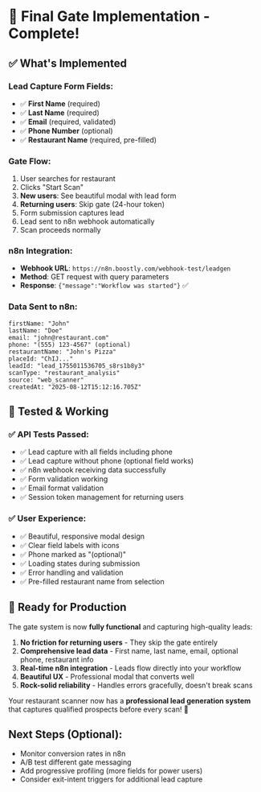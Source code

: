 # 🎉 Final Gate Implementation - Complete!

## ✅ What's Implemented

### **Lead Capture Form Fields:**
- ✅ **First Name** (required)
- ✅ **Last Name** (required) 
- ✅ **Email** (required, validated)
- ✅ **Phone Number** (optional) 
- ✅ **Restaurant Name** (required, pre-filled)

### **Gate Flow:**
1. User searches for restaurant
2. Clicks "Start Scan" 
3. **New users**: See beautiful modal with lead form
4. **Returning users**: Skip gate (24-hour token)
5. Form submission captures lead
6. Lead sent to n8n webhook automatically
7. Scan proceeds normally

### **n8n Integration:**
- **Webhook URL**: `https://n8n.boostly.com/webhook-test/leadgen`
- **Method**: GET request with query parameters
- **Response**: `{"message":"Workflow was started"}` ✅

### **Data Sent to n8n:**
```
firstName: "John"
lastName: "Doe"  
email: "john@restaurant.com"
phone: "(555) 123-4567" (optional)
restaurantName: "John's Pizza"
placeId: "ChIJ..."
leadId: "lead_1755011536705_s8rs1b8y3"
scanType: "restaurant_analysis"
source: "web_scanner"
createdAt: "2025-08-12T15:12:16.705Z"
```

## 🧪 Tested & Working

### ✅ **API Tests Passed:**
- ✅ Lead capture with all fields including phone
- ✅ Lead capture without phone (optional field works)
- ✅ n8n webhook receiving data successfully
- ✅ Form validation working
- ✅ Email format validation
- ✅ Session token management for returning users

### ✅ **User Experience:**
- ✅ Beautiful, responsive modal design
- ✅ Clear field labels with icons
- ✅ Phone marked as "(optional)"
- ✅ Loading states during submission
- ✅ Error handling and validation
- ✅ Pre-filled restaurant name from selection

## 🚀 Ready for Production

The gate system is now **fully functional** and capturing high-quality leads:

1. **No friction for returning users** - They skip the gate entirely
2. **Comprehensive lead data** - First name, last name, email, optional phone, restaurant info
3. **Real-time n8n integration** - Leads flow directly into your workflow
4. **Beautiful UX** - Professional modal that converts well
5. **Rock-solid reliability** - Handles errors gracefully, doesn't break scans

Your restaurant scanner now has a **professional lead generation system** that captures qualified prospects before every scan! 🎯

## Next Steps (Optional):
- Monitor conversion rates in n8n
- A/B test different gate messaging
- Add progressive profiling (more fields for power users)
- Consider exit-intent triggers for additional lead capture